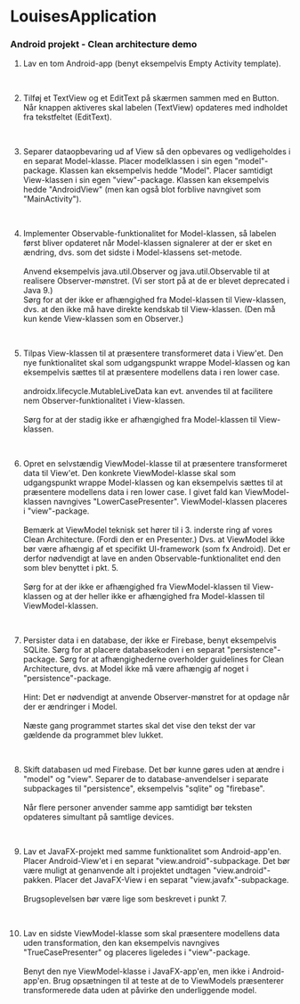 # LouisesApplication

### Android projekt - Clean architecture demo

1. Lav en tom Android-app (benyt eksempelvis Empty Activity template).
<br>

2. Tilføj et TextView og et EditText på skærmen sammen med en Button.
Når knappen aktiveres skal labelen (TextView) opdateres med indholdet fra tekstfeltet (EditText).
<br>

3. Separer dataopbevaring ud af View så den opbevares og vedligeholdes i en separat Model-klasse. 
Placer modelklassen i sin egen "model"-package. Klassen kan eksempelvis hedde "Model".
Placer samtidigt View-klassen i sin egen "view"-package. Klassen kan eksempelvis hedde "AndroidView" (men kan også blot forblive navngivet som "MainActivity").
<br>

4. Implementer Observable-funktionalitet for Model-klassen,
så labelen først bliver opdateret når Model-klassen signalerer at der er sket en ændring,
dvs. som det sidste i Model-klassens set-metode.<br><br>
Anvend eksempelvis java.util.Observer og java.util.Observable til at realisere Observer-mønstret. 
(Vi ser stort på at de er blevet deprecated i Java 9.)<br>
Sørg for at der ikke er afhængighed fra Model-klassen til View-klassen, 
dvs. at den ikke må have direkte kendskab til View-klassen. 
(Den må kun kende View-klassen som en Observer.)
<br>

5. Tilpas View-klassen til at præsentere transformeret data i View'et. 
Den nye funktionalitet skal som udgangspunkt wrappe Model-klassen
og kan eksempelvis sættes til at præsentere modellens data i ren lower case.<br><br>
androidx.lifecycle.MutableLiveData kan evt. anvendes
til at facilitere nem Observer-funktionalitet i View-klassen.<br><br>
Sørg for at der stadig ikke er afhængighed fra Model-klassen til View-klassen.
<br>

6. Opret en selvstændig ViewModel-klasse til at præsentere transformeret data til View'et. 
Den konkrete ViewModel-klasse skal som udgangspunkt wrappe Model-klassen 
og kan eksempelvis sættes til at præsentere modellens data i ren lower case. 
I givet fald kan ViewModel-klassen navngives "LowerCasePresenter".
ViewModel-klassen placeres i "view"-package.<br><br>
Bemærk at ViewModel teknisk set hører til i 3. inderste ring af vores Clean Architecture. 
(Fordi den er en Presenter.)
Dvs. at ViewModel ikke bør være afhængig af et specifikt UI-framework (som fx Android). 
Det er derfor nødvendigt at lave en anden Observable-funktionalitet end den som blev benyttet i pkt. 5.<br><br>
Sørg for at der ikke er afhængighed fra ViewModel-klassen til View-klassen 
og at der heller ikke er afhængighed fra Model-klassen til ViewModel-klassen.
<br>

7. Persister data i en database, der ikke er Firebase,
benyt eksempelvis SQLite. 
Sørg for at placere databasekoden i en separat "persistence"-package. 
Sørg for at afhængighederne overholder guidelines for Clean Architecture, 
dvs. at Model ikke må være afhængig af noget i "persistence"-package.<br><br>
Hint: Det er nødvendigt at anvende Observer-mønstret
for at opdage når der er ændringer i Model.<br><br>
Næste gang programmet startes skal det vise den tekst der var gældende da programmet blev lukket.
<br>

8. Skift databasen ud med Firebase. 
Det bør kunne gøres uden at ændre i "model" og "view". 
Separer de to database-anvendelser i separate subpackages til "persistence", 
eksempelvis "sqlite" og "firebase".<br><br>
Når flere personer anvender samme app samtidigt bør teksten opdateres simultant på samtlige devices.
<br>

9. Lav et JavaFX-projekt med samme funktionalitet som Android-app'en. 
Placer Android-View'et i en separat "view.android"-subpackage.
Det bør være muligt at genanvende alt i projektet undtagen "view.android"-pakken. 
Placer det JavaFX-View i en separat "view.javafx"-subpackage.<br><br>
Brugsoplevelsen bør være lige som beskrevet i punkt 7.
<br>

10. Lav en sidste ViewModel-klasse som skal præsentere modellens data uden transformation, 
den kan eksempelvis navngives "TrueCasePresenter" 
og placeres ligeledes i "view"-package.<br><br>
Benyt den nye ViewModel-klasse i JavaFX-app'en, men ikke i Android-app'en. 
Brug opsætningen til at teste at de to ViewModels præsenterer transformerede data
uden at påvirke den underliggende model.
